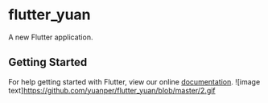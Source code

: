 # flutter_yuan

A new Flutter application.

## Getting Started

For help getting started with Flutter, view our online
[documentation](https://flutter.io/).
![image text]https://github.com/yuanper/flutter_yuan/blob/master/2.gif
